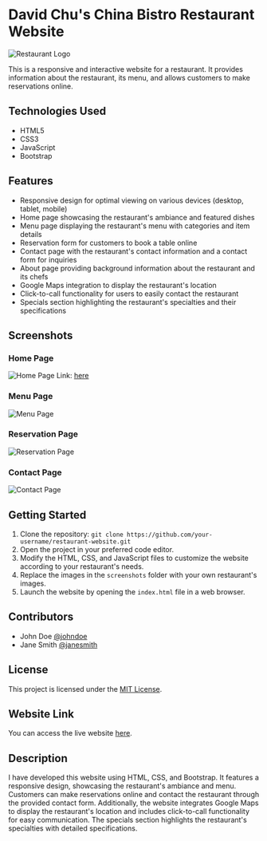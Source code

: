 # David Chu's China Bistro Restaurant Website

![Restaurant Logo](site/restaurant-logo.png)

This is a responsive and interactive website for a restaurant. It provides information about the restaurant, its menu, and allows customers to make reservations online.

## Technologies Used
- HTML5
- CSS3
- JavaScript
- Bootstrap

## Features
- Responsive design for optimal viewing on various devices (desktop, tablet, mobile)
- Home page showcasing the restaurant's ambiance and featured dishes
- Menu page displaying the restaurant's menu with categories and item details
- Reservation form for customers to book a table online
- Contact page with the restaurant's contact information and a contact form for inquiries
- About page providing background information about the restaurant and its chefs
- Google Maps integration to display the restaurant's location
- Click-to-call functionality for users to easily contact the restaurant
- Specials section highlighting the restaurant's specialties and their specifications

## Screenshots

### Home Page
![Home Page](site/jumbotron_1200.jpg)
Link: [here](https://irtiza1.github.io/Resturant_Website/site/index.html)
### Menu Page
![Menu Page](screenshots/menu.png)

### Reservation Page
![Reservation Page](screenshots/reservation.png)

### Contact Page
![Contact Page](screenshots/contact.png)

## Getting Started
1. Clone the repository: `git clone https://github.com/your-username/restaurant-website.git`
2. Open the project in your preferred code editor.
3. Modify the HTML, CSS, and JavaScript files to customize the website according to your restaurant's needs.
4. Replace the images in the `screenshots` folder with your own restaurant's images.
5. Launch the website by opening the `index.html` file in a web browser.

## Contributors
- John Doe [@johndoe](https://github.com/johndoe)
- Jane Smith [@janesmith](https://github.com/janesmith)

## License
This project is licensed under the [MIT License](LICENSE).

## Website Link
You can access the live website [here](https://irtiza1.github.io/Resturant_Website/site/).

## Description
I have developed this website using HTML, CSS, and Bootstrap. It features a responsive design, showcasing the restaurant's ambiance and menu. Customers can make reservations online and contact the restaurant through the provided contact form. Additionally, the website integrates Google Maps to display the restaurant's location and includes click-to-call functionality for easy communication. The specials section highlights the restaurant's specialties with detailed specifications.

